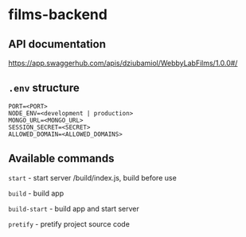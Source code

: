 # films-backend
## API documentation
https://app.swaggerhub.com/apis/dziubamiol/WebbyLabFilms/1.0.0#/

## ```.env``` structure

```
PORT=<PORT>
NODE_ENV=<development | production>
MONGO_URL=<MONGO_URL>
SESSION_SECRET=<SECRET>
ALLOWED_DOMAIN=<ALLOWED_DOMAINS>
```

## Available commands
```start``` - start server /build/index.js, build before use

```build``` - build app

```build-start``` - build app and start server
    
```pretify``` - pretify project source code    
